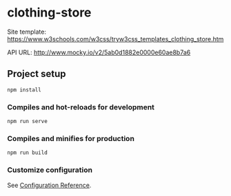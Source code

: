 # clothing-store

Site template: https://www.w3schools.com/w3css/tryw3css_templates_clothing_store.htm

API URL: http://www.mocky.io/v2/5ab0d1882e0000e60ae8b7a6

## Project setup
```
npm install
```

### Compiles and hot-reloads for development
```
npm run serve
```

### Compiles and minifies for production
```
npm run build
```

### Customize configuration
See [Configuration Reference](https://cli.vuejs.org/config/).
